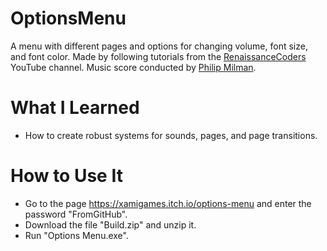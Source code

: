 # OptionsMenu

A menu with different pages and options for changing volume, font size, and font color.
Made by following tutorials from the [RenaissanceCoders](https://www.youtube.com/@RenaissanceCoders1) YouTube channel.
Music score conducted by [Philip Milman](https://pmmusic.pro/).

# What I Learned

- How to create robust systems for sounds, pages, and page transitions.

# How to Use It

- Go to the page <https://xamigames.itch.io/options-menu> and enter the password "FromGitHub".
- Download the file "Build.zip" and unzip it.
- Run "Options Menu.exe".
